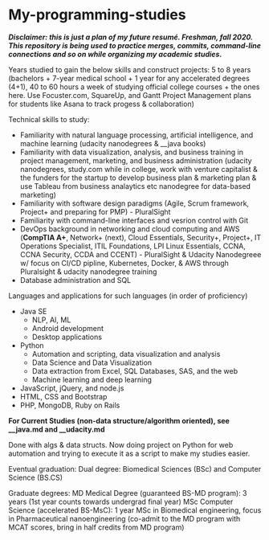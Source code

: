 # My-programming-studies

***Disclaimer: this is just a plan of my future resumé. Freshman, fall 2020. This repository is being used to practice merges, commits, command-line connections and so on while organizing my academic studies.***

Years studied to gain the below skills and construct projects: 5 to 8 years (bachelors + 7-year medical school + 1 year for any accelerated degrees (4+1), 40 to 60 hours a week of studying official college courses + the ones here. Use Focuster.com, SquareUp, and Gantt Project Management plans for students like Asana to track progess & collaboration)

Technical skills to study:

- Familiarity with natural language processing, artificial intelligence, and machine learning (udacity nanodegrees & __java books)
- Familiarity with data visualization, analysis, and business training in project management, marketing, and business administration (udacity nanodegrees, study.com while in college, work with venture capitalist & the funders for the startup to develop business plan & marketing plan & use Tableau from business analaytics etc nanodegree for data-based marketing)
- Familiarity with software design paradigms (Agile, Scrum framework, Project+ and preparing for PMP) - PluralSight
- Familiarity with command-line interfaces and vesrion control with Git
- DevOps background in networking and cloud computing and AWS (**CompTIA A+**, Network+ (next), Cloud Essentials, Security+, Project+, IT Operations Specialist, ITIL Foundations, LPI Linux Essentials, CCNA, CCNA Security, CCDA and CCENT) - PluralSight & Udacity Nanodegreee w/ focus on CI/CD pipline, Kubernetes, Docker, & AWS through Pluralsight & udacity nanodegree training
- Database administration and SQL


Languages and applications for such languages (in order of proficiency)
 - Java SE
   * NLP, AI, ML
   * Android development
   * Desktop applications
 - Python
   * Automation and scripting, data visualization and analysis
   * Data Science and Data Visualization
   * Data extraction from Excel, SQL Databases, SAS, and the web 
   * Machine learning and deep learning
 - JavaScript, jQuery, and node.js
 - HTML, CSS and Bootstrap
 - PHP, MongoDB, Ruby on Rails
 
 **For Current Studies (non-data structure/algorithm oriented), see __java.md and __udacity.md**
 
 Done with algs & data structs. Now doing project on Python for web automation and trying to execute it as a script to make my studies easier.
 
 
 Eventual graduation:
    Dual degree: Biomedical Sciences (BSc) and Computer Science (BS.CS)
  
  Graduate degrees:
    MD Medical Degree (guaranteed BS-MD program): 3 years (1st year counts towards undergrad final year)
    MSc Computer Science (accelerated BS-MsC): 1 year
    MSc in Biomedical engineering, focus in Pharmaceutical nanoengineering (co-admit to the MD program with MCAT scores, bring in half credits from MD program)
